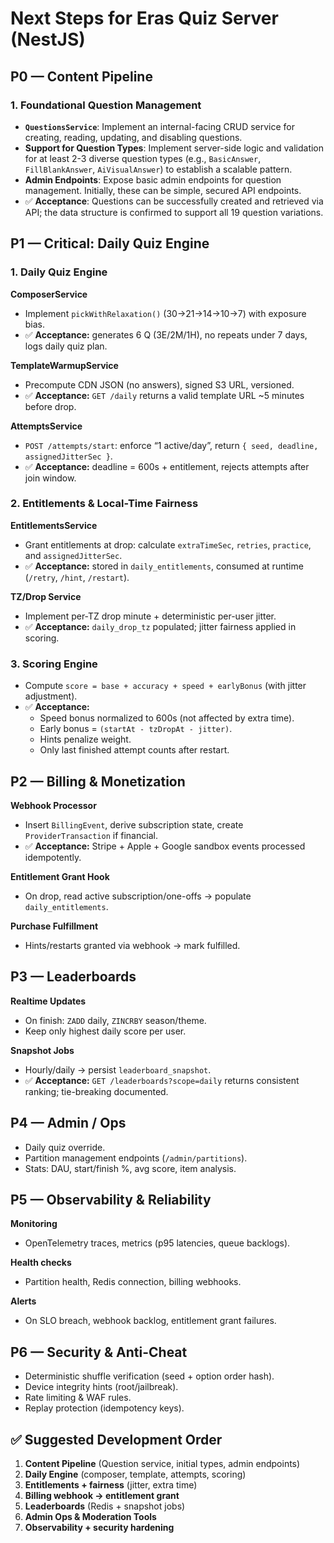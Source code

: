 # Next Steps for Eras Quiz Server (NestJS)

## P0 — Content Pipeline

### 1. Foundational Question Management

- **`QuestionsService`**: Implement an internal-facing CRUD service for creating, reading, updating, and disabling questions.
- **Support for Question Types**: Implement server-side logic and validation for at least 2-3 diverse question types (e.g., `BasicAnswer`, `FillBlankAnswer`, `AiVisualAnswer`) to establish a scalable pattern.
- **Admin Endpoints**: Expose basic admin endpoints for question management. Initially, these can be simple, secured API endpoints.
- ✅ **Acceptance**: Questions can be successfully created and retrieved via API; the data structure is confirmed to support all 19 question variations.

## P1 — Critical: Daily Quiz Engine

### 1. Daily Quiz Engine

**ComposerService**

- Implement `pickWithRelaxation()` (30→21→14→10→7) with exposure bias.
- ✅ **Acceptance:** generates 6 Q (3E/2M/1H), no repeats under 7 days, logs daily quiz plan.

**TemplateWarmupService**

- Precompute CDN JSON (no answers), signed S3 URL, versioned.
- ✅ **Acceptance:** `GET /daily` returns a valid template URL ~5 minutes before drop.

**AttemptsService**

- `POST /attempts/start`: enforce “1 active/day”, return `{ seed, deadline, assignedJitterSec }`.
- ✅ **Acceptance:** deadline = 600s + entitlement, rejects attempts after join window.

### 2. Entitlements & Local-Time Fairness

**EntitlementsService**

- Grant entitlements at drop: calculate `extraTimeSec`, `retries`, `practice`, and `assignedJitterSec`.
- ✅ **Acceptance:** stored in `daily_entitlements`, consumed at runtime (`/retry`, `/hint`, `/restart`).

**TZ/Drop Service**

- Implement per-TZ drop minute + deterministic per-user jitter.
- ✅ **Acceptance:** `daily_drop_tz` populated; jitter fairness applied in scoring.

### 3. Scoring Engine

- Compute `score = base + accuracy + speed + earlyBonus` (with jitter adjustment).
- ✅ **Acceptance:**
  - Speed bonus normalized to 600s (not affected by extra time).
  - Early bonus = `(startAt - tzDropAt - jitter)`.
  - Hints penalize weight.
  - Only last finished attempt counts after restart.

## P2 — Billing & Monetization

**Webhook Processor**

- Insert `BillingEvent`, derive subscription state, create `ProviderTransaction` if financial.
- ✅ **Acceptance:** Stripe + Apple + Google sandbox events processed idempotently.

**Entitlement Grant Hook**

- On drop, read active subscription/one-offs → populate `daily_entitlements`.

**Purchase Fulfillment**

- Hints/restarts granted via webhook → mark fulfilled.

## P3 — Leaderboards

**Realtime Updates**

- On finish: `ZADD` daily, `ZINCRBY` season/theme.
- Keep only highest daily score per user.

**Snapshot Jobs**

- Hourly/daily → persist `leaderboard_snapshot`.
- ✅ **Acceptance:** `GET /leaderboards?scope=daily` returns consistent ranking; tie-breaking documented.

## P4 — Admin / Ops

- Daily quiz override.
- Partition management endpoints (`/admin/partitions`).
- Stats: DAU, start/finish %, avg score, item analysis.

## P5 — Observability & Reliability

**Monitoring**

- OpenTelemetry traces, metrics (p95 latencies, queue backlogs).

**Health checks**

- Partition health, Redis connection, billing webhooks.

**Alerts**

- On SLO breach, webhook backlog, entitlement grant failures.

## P6 — Security & Anti-Cheat

- Deterministic shuffle verification (seed + option order hash).
- Device integrity hints (root/jailbreak).
- Rate limiting & WAF rules.
- Replay protection (idempotency keys).

## ✅ Suggested Development Order

1.  **Content Pipeline** (Question service, initial types, admin endpoints)
2.  **Daily Engine** (composer, template, attempts, scoring)
3.  **Entitlements + fairness** (jitter, extra time)
4.  **Billing webhook → entitlement grant**
5.  **Leaderboards** (Redis + snapshot jobs)
6.  **Admin Ops & Moderation Tools**
7.  **Observability + security hardening**
